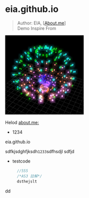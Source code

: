 eia.github.io
=============
> Author: EIA, [[About.me](http:about.me/eia)] <br/>
> Demo Inspire From


![cccccccc](demo.jpg)<br/>

Helod
[about.me:](http://about.me/eia)

* 1234

eia.github.io

sdfkjsdghfjksdh`1233`sdfhsdjl
sdfjd

* testcode


    ```ActionScript
      //555
	  /*AS3 註解*/
      dsthejslt
    ```
dd
